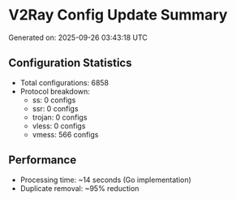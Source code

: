 # V2Ray Config Update Summary
Generated on: 2025-09-26 03:43:18 UTC

## Configuration Statistics
- Total configurations: 6858
- Protocol breakdown:
  - ss: 0 configs
  - ssr: 0 configs
  - trojan: 0 configs
  - vless: 0 configs
  - vmess: 566 configs

## Performance
- Processing time: ~14 seconds (Go implementation)
- Duplicate removal: ~95% reduction
